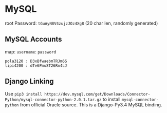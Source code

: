 # MySQL

root Password: `tGuAyN8V4zujzJOz4Xg8` (20 char len, randomly generated)

MySQL Accounts
---------------
map: `username`: `password`   

    pola3120 : D3xBfwaebmTRJm6S
    lipi4200 : dTe6Pmu8T26Rn4LJ

Django Linking
---------------
Use `pip3 install https://dev.mysql.com/get/Downloads/Connector-Python/mysql-connector-python-2.0.1.tar.gz` to install `mysql-connector-python` from official Oracle source. This is a Django-Py3.4 MySQL binding.
